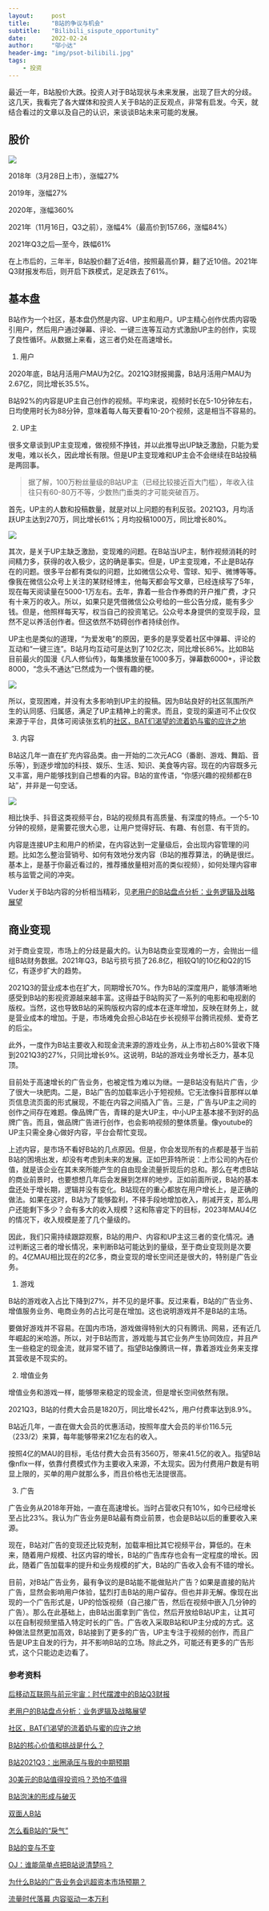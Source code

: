 ```yaml
---
layout:     post
title:      "B站的争议与机会"
subtitle:   "Bilibili_sispute_opportunity"
date:       2022-02-24
author:     "邬小达"
header-img: "img/psot-bilibili.jpg"
tags:
    - 投资
---
```


最近一年，B站股价大跌。投资人对于B站现状与未来发展，出现了巨大的分歧。这几天，我看完了各大媒体和投资人关于B站的正反观点，非常有启发。今天，就结合看过的文章以及自己的认识，来谈谈B站未来可能的发展。

## 股价

![](https://s2.loli.net/2022/02/19/lopQnW12wzdfht4.png)

2018年（3月28日上市），涨幅27%

2019年，涨幅27%

2020年，涨幅360%

2021年（11月16日，Q3之前），涨幅4%（最高价到157.66，涨幅84%）

2021年Q3之后—至今，跌幅61%

 在上市后的，三年半，B站股价翻了近4倍，按照最高价算，翻了近10倍。2021年Q3财报发布后，则开启下跌模式，足足跌去了61%。

## 基本盘

B站作为一个社区，基本盘仍然是内容、UP主和用户。UP主精心创作优质内容吸引用户，然后用户通过弹幕、评论、一键三连等互动方式激励UP主的创作，实现了良性循环。从数据上来看，这三者仍处在高速增长。

1. 用户

2020年底，B站月活用户MAU为2亿。2021Q3财报揭露，B站月活用户MAU为2.67亿，同比增长35.5%。

B站92%的内容是UP主自己创作的视频。平均来说，视频时长在5-10分钟左右，日均使用时长为88分钟，意味着每人每天要看10-20个视频，这是相当不容易的。

2. UP主

很多文章谈到UP主变现难，做视频不挣钱，并以此推导出UP缺乏激励，只能为爱发电，难以长久，因此增长有限。但是UP主变现难和UP主会不会继续在B站投稿是两回事。

> 据了解，100万粉丝量级的B站UP主（已经比较接近百大门槛），年收入往往只有60-80万不等，少数热门垂类的才可能突破百万。

首先，UP主的人数和投稿数量，就是对以上问题的有利反驳。2021Q3，月均活跃UP主达到270万，同比增长61%；月均投稿1000万，同比增长80%。

![](https://s2.loli.net/2022/02/19/o2thgsa9eHzj4mu.png)

其次，是关于UP主缺乏激励，变现难的问题。在B站当UP主，制作视频消耗的时间精力多，获得的收入极少，这的确是事实。但是，UP主变现难，不止是B站存在的问题。很多平台都有类似的问题，比如微信公众号、雪球、知乎、微博等等。像我在微信公众号上关注的某财经博主，他每天都会写文章，已经连续写了5年，现在每天阅读量在5000-1万左右。去年，靠着一些合作券商的开户推广费，才只有十来万的收入。所以，如果只是凭借微信公众号给的一些公告分成，能有多少钱。但是，他照样每天写，权当自己的投资笔记。公众号本身提供的变现手段，显然不足以养活创作者。但这依然不妨碍创作者持续创作。

UP主也是类似的道理，“为爱发电”的原因，更多的是享受着社区中弹幕、评论的互动和“一键三连”。B站月均互动可是达到了102亿次，同比增长86%。比如B站目前最火的国漫《凡人修仙传》，每集播放量在1000多万，弹幕数6000+，评论数8000，“念头不通达”已然成为一个很有趣的梗。

![](https://s2.loli.net/2022/02/19/MKPYgJ9L5Zr6zeS.png)

所以，变现困难，并没有太多影响到UP主的投稿。因为B站良好的社区氛围所产生的认同感、归属感，满足了UP主精神上的需求。而且，变现的渠道可不止仅仅来源于平台，具体可阅读张玄机的[社区，BAT们渴望的流着奶与蜜的应许之地](https://xueqiu.com/zhangxuanji)

3. 内容

B站这几年一直在扩充内容品类。由一开始的二次元ACG（番剧、游戏、舞蹈、音乐等），到逐步增加的科技、娱乐、生活、知识、美食等内容。现在的内容既多元又丰富，用户能够找到自己想看的内容。B站的宣传语，“你感兴趣的视频都在B站”，并非是一句空话。

![](https://s2.loli.net/2022/02/19/2VqTD7Egf18RGXj.png)

相比快手、抖音这类视频平台，B站的视频具有高质量、有深度的特点。一个5-10分钟的视频，是需要花很大心思，让用户觉得好玩、有趣、有创意、有干货的。

内容是连接UP主和用户的桥梁，在内容达到一定量级后，会出现内容管理的问题。比如怎么整治营销号、如何有效地分发内容（B站的推荐算法，的确是很烂。基本上，是基于你最近看过的，推荐播放量相对高的类似视频），如何处理内容审核与监管之间的冲突。

Vuder关于B站内容的分析相当精彩，见[老用户的B站盘点分析：业务逻辑及战略展望](https://xueqiu.com/1391796035/207652418)

## 商业变现

对于商业变现，市场上的分歧是最大的。认为B站商业变现难的一方，会抛出一组组B站财务数据。2021年Q3，B站亏损亏损了26.8亿，相较Q1的10亿和Q2的15亿，有逐步扩大的趋势。

2021Q3的营业成本也在扩大，同期增长70%。作为B站的深度用户，能够清晰地感受到B站的影视资源越来越丰富。这得益于B站购买了一系列的电影和电视剧的版权。当然，这也导致B站的采购版权内容的成本在逐年增加，反映在财务上，就是营业成本的增加。于是，市场难免会担心B站在步长视频平台腾讯视频、爱奇艺的后尘。

此外，一度作为B站主要收入和现金流来源的游戏业务，从上市初占80%营收下降到2021Q3的27%，只同比增长9%。这说明，B站的游戏业务增长乏力，基本见顶。

目前处于高速增长的广告业务，也被定性为难以为继。一是B站没有贴片广告，少了很大一块肥肉。二是，B站广告的加载率远小于短视频。它无法像抖音那样以单页信息流页面的形式展现，不能在内容之间插入广告。三是，广告与UP主之间的创作之间存在难题。像品牌广告，青睐的是大UP主，中小UP主基本接不到好的品牌广告。而且，做品牌广告进行创作，也会影响视频的整体质量。像youtube的UP主只需全身心做好内容，平台会帮忙变现。

上述内容，是市场不看好B站的几点原因。但是，你会发现所有的点都是基于当前B站的困境出发，却没有考虑到未来的发展。正如巴菲特所说：上市公司的內在价值，就是该企业在其未來所能产生的自由现金流量折现后的总和。那么在考虑B站的商业前景时，也要想想几年后会发展到怎样的地步。正如前面所说，B站的基本盘还处于增长期，逻辑并没有变化。B站现在的重心都放在用户增长上，是正确的做法。如果在这时，B站为了能够盈利，不择手段地增加收入，削减开支，那么用户还能剩下多少？会有多大的收入规模？这和陈睿定下的目标，2023年MAU4亿的情况下，收入规模是差了几个量级的。

因此，我们只需持续跟踪观察，B站的用户、内容和UP主这三者的变化情况。通过判断这三者的增长情况，来判断B站可能达到的量级，至于商业变现则是次要的。4亿MAU相比现在的2亿多，商业变现的增长空间还是很大的，特别是广告业务。

1. 游戏

B站的游戏收入占比下降到27%，并不见的是坏事。反过来看，B站的广告业务、增值服务业务、电商业务的占比可是在增加。这也说明游戏并不是B站的主场。

要做好游戏并不容易。在国内市场，游戏做得特别大的只有腾讯、网易，还有近几年崛起的米哈游。所以，对于B站而言，游戏能与其它业务产生协同效应，并且产生一些稳定的现金流，就非常不错了。指望B站像腾讯一样，靠着游戏业务来支撑其营收是不现实的。

2. 增值业务

增值业务和游戏一样，能够带来稳定的现金流，但是增长空间依然有限。

2021Q3，B站的付费大会员是1820万，同比增长42%，用户付费率达到8.9%。

B站近几年，一直在做大会员的优惠活动，按照年度大会员的半价116.5元（233/2）来算，每年能够带来21亿左右的收入。

按照4亿的MAU的目标，毛估付费大会员有3560万，带来41.5亿的收入。指望B站像nflx一样，依靠付费模式作为主要收入来源，不太现实。因为付费用户数是有明显上限的，买单的用户就那么多，而且价格也无法提很高。

3. 广告

广告业务从2018年开始，一直在高速增长。当时占营收只有10%，如今已经增长至占比23%。我认为广告业务是B站最有商业前景，也会是B站以后的重要收入来源。

现在，B站对广告的变现还比较克制，加载率相比其它视频平台，算低的。在未来，随着用户规模、社区内容的增长，B站的广告库存也会有一定程度的增长。因此，随着广告加载率的提升和业务规模的扩大，B站的广告收入会有不错的增长。

目前，对B站广告业务，最有争议的是B站能不能做贴片广告？如果是直接的贴片广告，显然会影响用户体验，猛烈打击B站的用户留存。但也并非无解。像现在出现的一个广告形式是，UP的恰饭视频（自己接广告，然后在视频中嵌入几分钟的广告）。那么在此基础上，由B站出面拿到广告位，然后开放给B站UP主，让其可以在自制视频里插入特定时长的广告。广告收入采取B站和UP主分成的方式。这种做法显然更加高效，B站接到了更多的广告，UP主专注于视频的创作，而且广告是UP主自发的行为，并不影响B站的立场。除此之外，可能还有更多的广告形式，这个只能边走边看了。

### 参考资料

[后移动互联网与前元宇宙：时代摆渡中的B站Q3财报](https://xueqiu.com/9598793634/203569541)

[老用户的B站盘点分析：业务逻辑及战略展望](https://xueqiu.com/1391796035/207652418)

[社区，BAT们渴望的流着奶与蜜的应许之地](https://xueqiu.com/1212829434/206408456)

[B站的核心价值和挑战是什么？](B站的核心价值和挑战是什么？)

[B站2021Q3：出圈承压与我的中期预期](https://xueqiu.com/3552430478/203812797)

[30美元的B站值得投资吗？恐怕不值得](https://mp.weixin.qq.com/s/k5a6BwJRZt5_VX7YF2_jQA)

[B站泡沫的形成与破灭](https://mp.weixin.qq.com/s?__biz=MzIxMDgyMTM0NQ==&mid=2247493512&idx=1&sn=7da828d6a609d8fe7457f211215f83cf&chksm=975c6e06a02be710c50f26a4f053b2c90e16446b124210e945cfc2661bb5e150f1e7c58ebc70&cur_album_id=1383050184841674754&scene=190#rd)

[双面人B站](https://xueqiu.com/8208877860/206864933)

[怎么看B站的“戾气”](https://xueqiu.com/1212829434/203469755)

[B站的变与不变](https://xueqiu.com/8565549431/206154094)

[OJ：谁能简单点把B站说清楚吗？](https://xueqiu.com/2504436047/207979077)

[为什么B站的广告业务会远超资本市场预期？](https://xueqiu.com/6344107619/210137177)

[流量时代落幕 内容驱动一本万利](https://www.ebrun.com/20211225/467879.shtml)

